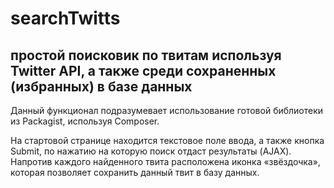 # searchTwitts

## простой поисковик по твитам используя Twitter API, а также среди сохраненных (избранных) в базе данных ##

Данный функционал подразумевает использование готовой библиотеки из Packagist, используя Composer.

На стартовой странице находится текстовое поле ввода, а также кнопка Submit, по нажатию на которую поиск отдаст результаты (AJAX).
Напротив каждого найденного твита расположена иконка «звёздочка», которая позволяет сохранить данный твит в базу данных.
